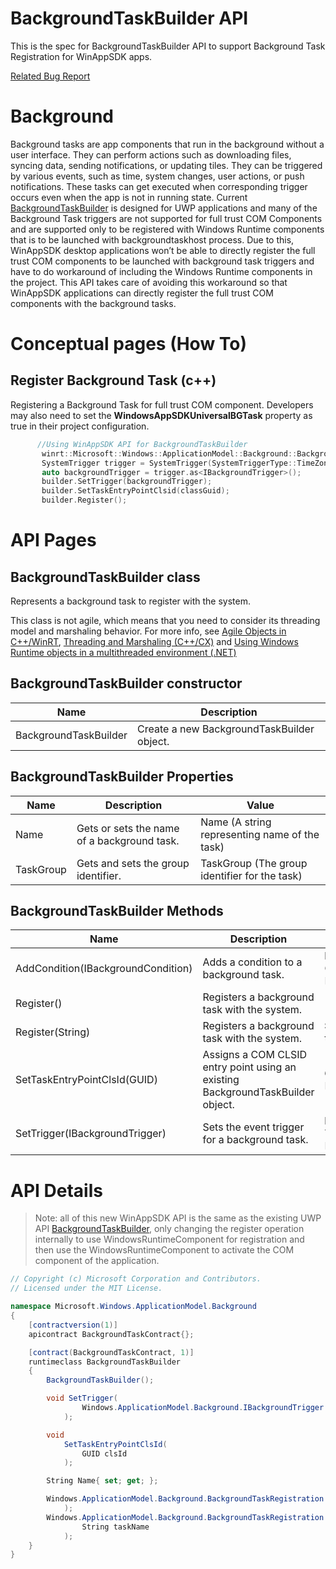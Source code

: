 BackgroundTaskBuilder API
===

This is the spec for BackgroundTaskBuilder API to support Background Task Registration for WinAppSDK apps.

[Related Bug Report]( https://github.com/microsoft/WindowsAppSDK/issues/3840)


# Background
Background tasks are app components that run in the background without a user interface. They can perform actions such as downloading files, syncing data, sending notifications, or updating tiles. They can be triggered by various events, such as time, system changes, user actions, or push notifications. These tasks can get executed when corresponding trigger occurs even when the app is not in running state.
Current [BackgroundTaskBuilder](https://learn.microsoft.com/en-us/uwp/api/windows.applicationmodel.background.backgroundtaskbuilder) is designed for UWP applications and many of the Background Task triggers are not supported for full trust COM Components and are supported only to be registered with Windows Runtime components that is to be launched with backgroundtaskhost process. Due to this, WinAppSDK desktop applications won’t be able to directly register the full trust COM components to be launched with background task triggers and have to do workaround of including the Windows Runtime components in the project.
This API takes care of avoiding this workaround so that WinAppSDK applications can directly register the full trust COM components with the background tasks.

# Conceptual pages (How To)

 ## Register Background Task (c++)

 Registering a Background Task for full trust COM component. Developers may also need to set the **WindowsAppSDKUniversalBGTask** property as true in their project configuration.

 ```c++
       //Using WinAppSDK API for BackgroundTaskBuilder
        winrt::Microsoft::Windows::ApplicationModel::Background::BackgroundTaskBuilder builder;
        SystemTrigger trigger = SystemTrigger(SystemTriggerType::TimeZoneChange, false);
        auto backgroundTrigger = trigger.as<IBackgroundTrigger>();
        builder.SetTrigger(backgroundTrigger);
        builder.SetTaskEntryPointClsid(classGuid);
        builder.Register(); 
```

# API Pages

## BackgroundTaskBuilder class

Represents a background task to register with the system.

This class is not agile, which means that you need to consider its threading model and marshaling behavior. For more info, see [Agile Objects in C++/WinRT](https://learn.microsoft.com/en-us/windows/uwp/cpp-and-winrt-apis/agile-objects), [Threading and Marshaling (C++/CX)]( https://learn.microsoft.com/en-us/cpp/cppcx/threading-and-marshaling-c-cx?view=msvc-170 ) and [Using Windows Runtime objects in a multithreaded environment (.NET)]( https://learn.microsoft.com/en-us/windows/uwp/threading-async/using-windows-runtime-objects-in-a-multithreaded-environment)


## BackgroundTaskBuilder constructor

| Name | Description |
|-|-|
| BackgroundTaskBuilder  | Create a new BackgroundTaskBuilder object.|


## BackgroundTaskBuilder Properties

| Name | Description | Value |
|-|-|-|
|Name| Gets or sets the name of a background task.| Name (A string representing name of the task) |
|TaskGroup| Gets and sets the group identifier.| TaskGroup (The group identifier for the task) |


## BackgroundTaskBuilder Methods

| Name | Description | Parameters | Returns |
|-|-|-|-|
| AddCondition(IBackgroundCondition) | Adds a condition to a background task.| __IBackgroundCondition__ Condition for Background Task | |
| Register() | Registers a background task with the system.| | __BackgroundTaskRegistration__|
| Register(String) | Registers a background task with the system.| __String__ Name for the task | __BackgroundTaskRegistration__|
| SetTaskEntryPointClsId(GUID) | Assigns a COM CLSID entry point using an existing BackgroundTaskBuilder object. | __GUID__ GUID of the Entry point class | |
| SetTrigger(IBackgroundTrigger) | Sets the event trigger for a background task. | __IBackgroundTrigger__ Trigger for Background Task | |



# API Details

> Note: all of this new WinAppSDK API is the same as the existing UWP API
 [BackgroundTaskBuilder](https://learn.microsoft.com/en-us/uwp/api/windows.applicationmodel.background.backgroundtaskbuilder), only changing the register operation internally to use WindowsRuntimeComponent for registration and then use the WindowsRuntimeComponent to activate the COM component of the application.
```c# (but really MIDL3)
// Copyright (c) Microsoft Corporation and Contributors.
// Licensed under the MIT License.

namespace Microsoft.Windows.ApplicationModel.Background
{
    [contractversion(1)]
    apicontract BackgroundTaskContract{};

    [contract(BackgroundTaskContract, 1)]
    runtimeclass BackgroundTaskBuilder
    {
        BackgroundTaskBuilder();

        void SetTrigger(
                Windows.ApplicationModel.Background.IBackgroundTrigger trigger
            );

        void
            SetTaskEntryPointClsId(
                GUID clsId
            );

        String Name{ set; get; };

        Windows.ApplicationModel.Background.BackgroundTaskRegistration Register(
            );
        Windows.ApplicationModel.Background.BackgroundTaskRegistration Register(
                String taskName
            );
    }
}

```

